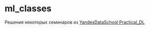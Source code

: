 # ml_classes

Решения некоторых семинаров из [YandexDataSchool Practical_DL](https://github.com/yandexdataschool/Practical_DL/tree/spring2019)
